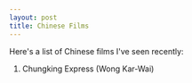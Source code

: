 ```yaml
---
layout: post
title: Chinese Films
---
```


Here's a list of Chinese films I've seen recently:

1. Chungking Express (Wong Kar-Wai)


